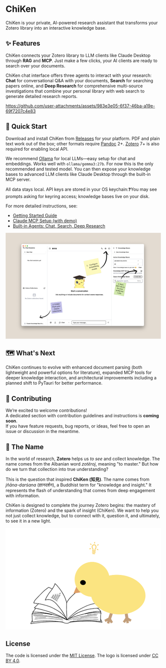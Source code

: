 # ChiKen

ChiKen is your private, AI-powered research assistant that transforms your Zotero library into an interactive knowledge base. 

## ✨ Features

ChiKen connects your Zotero library to LLM clients like Claude Desktop through **RAG** and **MCP**. Just make a few clicks, your AI clients are ready to search over your documents.

ChiKen chat interface offers three agents to interact with your research: **Chat** for conversational Q&A with your documents, **Search** for searching papers online, and **Deep Research** for comprehensive multi-source investigations that combine your personal library with web search to generate detailed research reports.


https://github.com/user-attachments/assets/983e3e05-6f37-46ba-a19e-69f7207c4e83



## 💫 Quick Start

Download and install ChiKen from [Releases](https://github.com/yuanjua/chiken/releases) for your platform. PDF and plain text work out of the box; other formats require [Pandoc](https://pandoc.org/) 2+. [Zotero](https://www.zotero.org/) 7+ is also required for enabling local API.

We recommend [Ollama](https://ollama.com/) for local LLMs—easy setup for chat and embeddings. Works well with `ollama/gemma3:27b`. For now this is the only recommended and tested model. You can then expose your knowledge bases to advanced LLM clients like Claude Desktop through the built-in MCP server.

All data stays local. API keys are stored in your OS keychain:❓You may see prompts asking for keyring access; knowledge bases live on your disk.

For more detailed instructions, see:
- [Getting Started Guide](./docs/GETTING_STARTED.md)
- [Claude MCP Setup (with demo)](./docs/mcp-claude-desktop-setup.md)
- [Built-in Agents: Chat, Search, Deep Research](./docs/built-in-agents.md)

![Get Started](assets/get-started.png)

## 🗺️ What's Next

ChiKen continues to evolve with enhanced document parsing (both lightweight and powerful options for literature), expanded MCP tools for deeper knowledge interaction, and architectural improvements including a planned shift to PyTauri for better performance.

## 🌱 Contributing

We’re excited to welcome contributions!  
A dedicated section with contribution guidelines and instructions is **coming soon**.  
If you have feature requests, bug reports, or ideas, feel free to open an issue or discussion in the meantime.

<!-- contributing: 
communitiy discussions/ feature requests, UI UX suggestions, introducing to your non-coder friend and send feedbacks. -->

## 💬 The Name

In the world of research, **Zotero** helps us *to see* and collect knowledge. The name comes from the Albanian word *zotëroj*, meaning "to master." But how do we turn that collection into true understanding?

This is the question that inspired **ChiKen (知見)**. The name comes from *jñāna-darśana* (ज्ञानदर्शन), a Buddhist term for "knowledge and insight." It represents the flash of understanding that comes from deep engagement with information.

ChiKen is designed to complete the journey Zotero begins: the mastery of information (Zotero) and the spark of insight (ChiKen). We want to help you not just collect knowledge, but to connect with it, question it, and ultimately, to see it in a new light.

![ChiKen idea](assets/chiken-idea.png)

## License

The code is licensed under the [MIT License](LICENSE).
The logo is licensed under [CC BY 4.0](./LICENSE-LOGO).
